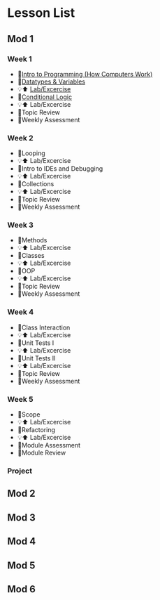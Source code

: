 # Lesson List 

## Mod 1
### Week 1
* 🎒[Intro to Programming (How Computers Work)](./lessons/mod1/introToProgramming.md)
* 🎒[Datatypes & Variables](./lessons/mod1/datatypesAndVariables.md)
* 💡⬆️ [Lab/Excercise](./labs/mod1/DatatypesAndVariables.md)
* 🎒[Conditional Logic](./lessons/mod1/ConditionalLogic.md)
* 💡⬆️ Lab/Excercise
* 🎒Topic Review
* 🧪Weekly Assessment
### Week 2
* 🎒Looping
* 💡⬆️ Lab/Excercise
* 🎒Intro to IDEs and Debugging
* 💡⬆️ Lab/Excercise
* 🎒Collections
* 💡⬆️ Lab/Excercise
* 🎒Topic Review
* 🧪Weekly Assessment
### Week 3
* 🎒Methods
* 💡⬆️ Lab/Excercise
* 🎒Classes
* 💡⬆️ Lab/Excercise
* 🎒OOP
* 💡⬆️ Lab/Excercise
* 🎒Topic Review
* 🧪Weekly Assessment
### Week 4
* 🎒Class Interaction
* 💡⬆️ Lab/Excercise
* 🎒Unit Tests I
* 💡⬆️ Lab/Excercise
* 🎒Unit Tests II
* 💡⬆️ Lab/Excercise
* 🎒Topic Review
* 🧪Weekly Assessment
### Week 5
* 🎒Scope
* 💡⬆️ Lab/Excercise
* 🎒Refactoring
* 💡⬆️ Lab/Excercise
* 🧪Module Assessment
* 🎒Module Review
### Project


## Mod 2
## Mod 3
## Mod 4
## Mod 5
## Mod 6
